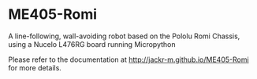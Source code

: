 # ME405-Romi
A line-following, wall-avoiding robot based on the Pololu Romi Chassis, using a Nucelo L476RG board running Micropython

Please refer to the documentation at http://jackr-m.github.io/ME405-Romi for more details.
